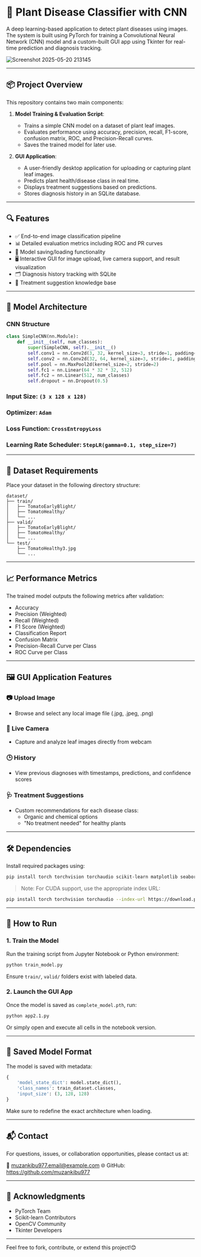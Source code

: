 # 🌿 Plant Disease Classifier with CNN

A deep learning-based application to detect plant diseases using images. The system is built using PyTorch for training a Convolutional Neural Network (CNN) model and a custom-built GUI app using Tkinter for real-time prediction and diagnosis tracking.

![Screenshot 2025-05-20 213145](https://github.com/user-attachments/assets/a172508c-5a00-4e80-abda-43e66cd56cf9)

---

## 📦 Project Overview

This repository contains two main components:

1. **Model Training & Evaluation Script**:

   - Trains a simple CNN model on a dataset of plant leaf images.
   - Evaluates performance using accuracy, precision, recall, F1-score, confusion matrix, ROC, and Precision-Recall curves.
   - Saves the trained model for later use.
2. **GUI Application**:

   - A user-friendly desktop application for uploading or capturing plant leaf images.
   - Predicts plant health/disease class in real time.
   - Displays treatment suggestions based on predictions.
   - Stores diagnosis history in an SQLite database.

---

## 🔍 Features

- ✅ End-to-end image classification pipeline
- 📊 Detailed evaluation metrics including ROC and PR curves
- 💾 Model saving/loading functionality
- 🖥️ Interactive GUI for image upload, live camera support, and result visualization
- 🗂️ Diagnosis history tracking with SQLite
- 🌱 Treatment suggestion knowledge base

---

## 🧠 Model Architecture

### CNN Structure

```python
class SimpleCNN(nn.Module):
    def __init__(self, num_classes):
        super(SimpleCNN, self).__init__()
        self.conv1 = nn.Conv2d(3, 32, kernel_size=3, stride=1, padding=1)
        self.conv2 = nn.Conv2d(32, 64, kernel_size=3, stride=1, padding=1)
        self.pool = nn.MaxPool2d(kernel_size=2, stride=2)
        self.fc1 = nn.Linear(64 * 32 * 32, 512)
        self.fc2 = nn.Linear(512, num_classes)
        self.dropout = nn.Dropout(0.5)
```

### Input Size: `(3 x 128 x 128)`

### Optimizer: `Adam`

### Loss Function: `CrossEntropyLoss`

### Learning Rate Scheduler: `StepLR(gamma=0.1, step_size=7)`

---

## 📁 Dataset Requirements

Place your dataset in the following directory structure:

```
dataset/
├── train/
│   ├── TomatoEarlyBlight/
│   ├── TomatoHealthy/
│   └── ...
├── valid/
│   ├── TomatoEarlyBlight/
│   ├── TomatoHealthy/
│   └── ...
└── test/
    ├── TomatoHealthy3.jpg
    └── ...
```

---

## 📈 Performance Metrics

The trained model outputs the following metrics after validation:

- Accuracy
- Precision (Weighted)
- Recall (Weighted)
- F1 Score (Weighted)
- Classification Report
- Confusion Matrix
- Precision-Recall Curve per Class
- ROC Curve per Class

---

## 🖼️ GUI Application Features

### 📷 Upload Image

- Browse and select any local image file (.jpg, .jpeg, .png)

### 📸 Live Camera

- Capture and analyze leaf images directly from webcam

### 🕒 History

- View previous diagnoses with timestamps, predictions, and confidence scores

### 🩺 Treatment Suggestions

- Custom recommendations for each disease class:
  - Organic and chemical options
  - "No treatment needed" for healthy plants

---

## 🛠️ Dependencies

Install required packages using:

```bash
pip install torch torchvision torchaudio scikit-learn matplotlib seaborn pillow tqdm torchsummary opencv-python sqlite3
```

> Note: For CUDA support, use the appropriate index URL:

```bash
pip install torch torchvision torchaudio --index-url https://download.pytorch.org/whl/cu126
```

---

## 🚀 How to Run

### 1. Train the Model

Run the training script from Jupyter Notebook or Python environment:

```bash
python train_model.py
```

Ensure `train/`, `valid/` folders exist with labeled data.

### 2. Launch the GUI App

Once the model is saved as `complete_model.pth`, run:

```bash
python app2.1.py
```

Or simply open and execute all cells in the notebook version.

---

## 📁 Saved Model Format

The model is saved with metadata:

```python
{
    'model_state_dict': model.state_dict(),
    'class_names': train_dataset.classes,
    'input_size': (3, 128, 128)
}
```

Make sure to redefine the exact architecture when loading.

---


## 📬 Contact

For questions, issues, or collaboration opportunities, please contact us at:

📧 muzankibu977.email@example.com
🌐 GitHub: https://github.com/muzankibu977

---

## 🙏 Acknowledgments

- PyTorch Team
- Scikit-learn Contributors
- OpenCV Community
- Tkinter Developers

---

Feel free to fork, contribute, or extend this project!😊
